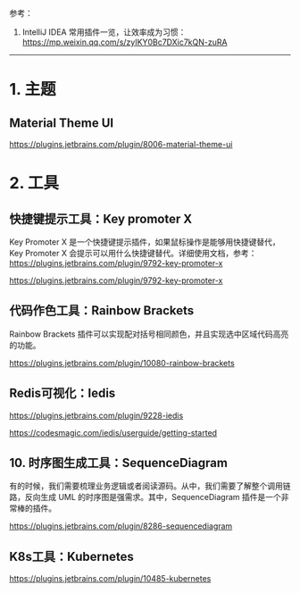  参考：
 1. IntelliJ IDEA 常用插件一览，让效率成为习惯：https://mp.weixin.qq.com/s/zyIKY0Bc7DXic7kQN-zuRA

---

# 1. 主题

## Material Theme UI

https://plugins.jetbrains.com/plugin/8006-material-theme-ui

# 2. 工具

## 快捷键提示工具：Key promoter X

Key Promoter X 是一个快捷键提示插件，如果鼠标操作是能够用快捷键替代，Key Promoter X 会提示可以用什么快捷键替代。详细使用文档，参考：https://plugins.jetbrains.com/plugin/9792-key-promoter-x

https://plugins.jetbrains.com/plugin/9792-key-promoter-x

## 代码作色工具：Rainbow Brackets

Rainbow Brackets 插件可以实现配对括号相同颜色，并且实现选中区域代码高亮的功能。

https://plugins.jetbrains.com/plugin/10080-rainbow-brackets

## Redis可视化：Iedis

https://plugins.jetbrains.com/plugin/9228-iedis

https://codesmagic.com/iedis/userguide/getting-started

## 10. 时序图生成工具：SequenceDiagram

有的时候，我们需要梳理业务逻辑或者阅读源码。从中，我们需要了解整个调用链路，反向生成 UML 的时序图是强需求。其中，SequenceDiagram 插件是一个非常棒的插件。

https://plugins.jetbrains.com/plugin/8286-sequencediagram

## K8s工具：Kubernetes

https://plugins.jetbrains.com/plugin/10485-kubernetes